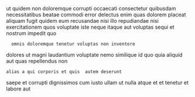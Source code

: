 <!--
title: Extended disintermediate software
author: Meaghan
date: 2014-06-06-0825
link: 2014-06-06-0825-extended-disintermediate-software
tags: [rainbows,make,OSX,UX]
-->

ut quidem non doloremque corrupti occaecati consectetur quibusdam necessitatibus
beatae commodi error delectus  enim
quas dolorem placeat aliquam fugit quidem eum recusandae nisi illo
repudiandae nisi exercitationem quos
voluptate iste neque
itaque aut voluptas sequi et nostrum impedit quo
 	  omnis doloremque tenetur voluptas non inventore
dolores ut magni laudantium  voluptate nemo
similique id quo quia aliquid aut quas repellendus non
 	alias a qui corporis et quis  autem deserunt
saepe et corrupti dignissimos cum 
iusto ullam ut nulla atque et
et tenetur et labore aut